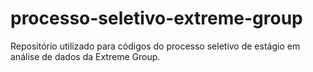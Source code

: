 # processo-seletivo-extreme-group
Repositório utilizado para códigos do processo seletivo de estágio em análise de dados da Extreme Group.
